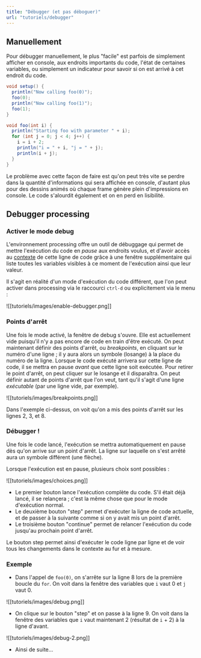 ```yaml
---
title: "Débugger (et pas déboguer)"
url: "tutoriels/debugger"
---
```


## Manuellement
Pour débugger manuellement, le plus "facile" est parfois de simplement afficher en console, aux endroits importants du code, l'état de certaines variables, ou simplement un indicateur pour savoir si on est arrivé à cet endroit du code.

```java
void setup() {
  println("Now calling foo(0)");
  foo(0);
  println("Now calling foo(1)");
  foo(1);
}

void foo(int i) {
  println("Starting foo with parameter " + i);
  for (int j = 0; j < 4; j++) {
    i = i + 2;
    println("i = " + i, "j = " + j);
    println(i + j);
  }
}
```

Le problème avec cette façon de faire est qu'on peut très vite se perdre dans la quantité d'informations qui sera affichée en console, d'autant plus pour des dessins animés où chaque frame génère plein d'impressions en console. Le code s'alourdit également et on en perd en lisibilité.

## Debugger processing

### Activer le mode debug

L'environnement processing offre un outil de débuggage qui permet de mettre l'exécution du code en *pause* aux endroits voulus, et d'avoir accès au [contexte](cours/07-blocs-contextes.md) de cette ligne de code grâce à une fenêtre supplémentaire qui liste toutes les variables visibles à ce moment de l'exécution ainsi que leur valeur.

Il s'agit en réalité d'un mode d'exécution du code différent, que l'on peut activer dans processing via le raccourci `ctrl-d` ou explicitement via le menu :

![[tutoriels/images/enable-debugger.png]]

### Points d'arrêt

Une fois le mode activé, la fenêtre de debug s'ouvre. Elle est actuellement vide puisqu'il n'y a pas encore de code en train d'être exécuté. On peut maintenant définir des points d'arrêt, ou *breakpoints*, en cliquant sur le numéro d'une ligne ; il y aura alors un symbole (losange) à la place du numéro de la ligne. Lorsque le code exécuté arrivera sur cette ligne de code, il se mettra en pause *avant* que cette ligne soit exécutée. Pour retirer le point d'arrêt, on peut cliquer sur le losange et il disparaîtra. On peut définir autant de points d'arrêt que l'on veut, tant qu'il s'agit d'une ligne *exécutable* (par une ligne vide, par exemple).

![[tutoriels/images/breakpoints.png]]

Dans l'exemple ci-dessus, on voit qu'on a mis des points d'arrêt sur les lignes 2, 3, et 8.

### Débugger !
Une fois le code lancé, l'exécution se mettra automatiquement en pause dès qu'on arrive sur un point d'arrêt. La ligne sur laquelle on s'est arrêté aura un symbole différent (une flèche). 

Lorsque l'exécution est en pause, plusieurs choix sont possibles :

![[tutoriels/images/choices.png]]

- Le premier bouton lance l'exécution complète du code. S'il était déjà lancé, il se relançera ; c'est la même chose que pour le mode d'exécution normal.
- Le deuxième bouton "step" permet d'exécuter la ligne de code actuelle, et de passer à la suivante comme si on y avait mis un point d'arrêt.
- Le troisième bouton "continue" permet de relancer l'exécution du code jusqu'au prochain point d'arrêt.

Le bouton step permet ainsi d'exécuter le code ligne par ligne et de voir tous les changements dans le contexte au fur et à mesure.

### Exemple
- Dans l'appel de `foo(0)`, on s'arrête sur la ligne 8 lors de la première boucle du `for`. On voit dans la fenêtre des variables que `i` vaut 0 et `j` vaut 0.

![[tutoriels/images/debug.png]]

- On clique sur le bouton "step" et on passe à la ligne 9. On voit dans la fenêtre des variables que `i` vaut maintenant 2 (résultat de `i` + 2) à la ligne d'avant.

![[tutoriels/images/debug-2.png]]

- Ainsi de suite...